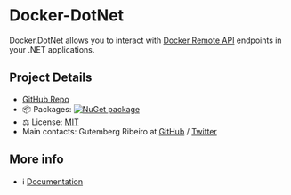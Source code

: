 # Docker-DotNet

Docker.DotNet allows you to interact with [Docker Remote API](https://docs.docker.com/engine/reference/api/docker_remote_api/) endpoints in your .NET applications.

## Project Details

* [GitHub Repo](https://github.com/dotnet/Docker.DotNet)
* 📦 Packages: 
  [![NuGet package](https://img.shields.io/nuget/v/Docker.DotNet.svg)](https://nuget.org/packages/Docker.DotNet)
* ⚖ License: [MIT](https://github.com/dotnet/Docker.DotNet/tree/master/LICENSE)
* Main contacts: Gutemberg Ribeiro at [GitHub](https://github.com/galvesribeiro) / [Twitter](https://twitter.com/galvesribeiro)

## More info

* ℹ️ [Documentation](https://github.com/dotnet/Docker.DotNet/tree/master/README.md)
